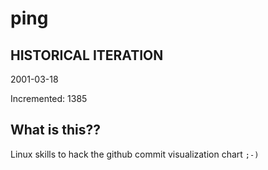 # ping

## HISTORICAL ITERATION
2001-03-18

Incremented: 1385

## What is this?? 
Linux skills to hack the github commit visualization chart `;-)`
